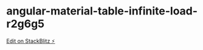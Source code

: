 # angular-material-table-infinite-load-r2g6g5

[Edit on StackBlitz ⚡️](https://stackblitz.com/edit/angular-material-table-infinite-load-r2g6g5)